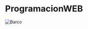 # ProgramacionWEB
![Barco](https://www.google.com/url?sa=i&url=https%3A%2F%2Fwww.pinterest.com%2Fpin%2F621356079810851221%2F&psig=AOvVaw0-AHXQ-lU3n2Yd3z_O3mmy&ust=1588465839342000&source=images&cd=vfe&ved=0CAIQjRxqFwoTCLjDh8T2k-kCFQAAAAAdAAAAABAD)
